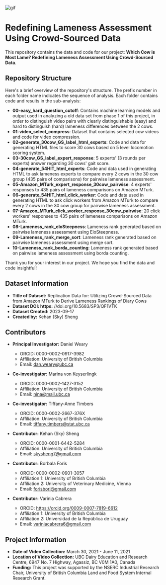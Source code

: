 ![gif](04-generate_54HIT_html_experts/results/platform_example_short.gif)

# Redefining Lameness Assessment Using Crowd-Sourced Data

This repository contains the data and code for our project: **Which Cow is Most Lame? Redefining Lameness Assessment Using Crowd-Sourced Data**.

## Repository Structure
Here's a brief overview of the repository's structure. The prefix number in each folder name indicates the sequence of analysis. Each folder contains code and results in the sub-analysis:

- **00-easy_hard_question_cutoff**: Contains machine learning models and output used in analyzing a old data set from phase 1 of this project, in order to distinguish video pairs with clearly distinguishable (easy) and hard to distinguish (hard) lameness differences between the 2 cows.
- **01-video_select_compress**: Dataset that contains selected cow videos and code for video compression.
- **02-generate_30cow_GS_label_html_experts**: Code and data for generating HTML files to score 30 cows based on 5 level locomotion scoring system.
- **03-30cow_GS_label_expert_response**: 5 experts' (3 rounds per experts) answer regarding 30 cows' gait score.
- **04-generate_54HIT_html_experts**: Code and data used in generating HTML to ask lameness experts to compare every 2 cows in the 30 cow group (435 pairs of comparisons) for pairwise lameness assessment.
- **05-Amazon_MTurk_expert_response_30cow_pairwise**: 4 experts' responses to 435 pairs of lameness comparisons on Amazon MTurk.
- **06-generate_54HIT_html_click_worker**: Code and data used in generating HTML to ask click workers from Amazon MTurk to compare every 2 cows in the 30 cow group for pairwise lameness assessment.
- **07-Amazon_MTurk_click_worker_response_30cow_pairwise**: 20 click workers' responses to 435 pairs of lameness comparisons on Amazon MTurk.
- **08-Lameness_rank_eloSteepness**: Lameness rank generated based on pairwise lameness assessment using EloSteepness.
- **09-Lameness_rank_merge_sort**: Lameness rank generated based on pairwise lameness assessment using merge sort.
- **10-Lameness_rank_borda_counting**: Lameness rank generated based on pairwise lameness assessment using borda counting.

Thank you for your interest in our project. We hope you find the data and code insightful!

## Dataset Information

- **Title of Dataset:** Replication Data for: Utilizing Crowd-Sourced Data from Amazon MTurk to Derive Lameness Rankings of Diary Cows
- **Dataset DOI: https:** //doi.org/10.5683/SP3/QF1VTK
- **Dataset Created:** 2023-09-17
- **Created by:** Kehan (Sky) Sheng

## Contributors

- **Principal Investigator:** Daniel Weary  
  - ORCID: 0000-0002-0917-3982  
  - Affiliation: University of British Columbia  
  - Email: <dan.weary@ubc.ca>
  
- **Co-investigator:** Marina von Keyserlingk  
  - ORCID: 0000-0002-1427-3152  
  - Affiliation: University of British Columbia  
  - Email: <nina@mail.ubc.ca>

- **Co-investigator:** Tiffany-Anne Timbers
  - ORCID: 0000-0002-2667-376X
  - Affiliation: University of British Columbia  
  - Email: <tiffany.timbers@stat.ubc.ca>

- **Contributor:** Kehan (Sky) Sheng  
  - ORCID: 0000-0001-6442-5284  
  - Affiliation: University of British Columbia  
  - Email: <skysheng7@gmail.com>

- **Contributor:** Borbala Foris  
  - ORCID: 0000-0002-0901-3057  
  - Affiliation 1: University of British Columbia
  - Affiliation 2: University of Veterinary Medicine, Vienna
  - Email: <forisbori@gmail.com>

- **Contributor:** Varinia Cabrera
  - ORCID: https://orcid.org/0009-0007-7819-6612
  - Affiliation 1: University of British Columbia  
  - Affiliation 2: Universidad de la República de Uruguay
  - Email: <variniacabrera6@gmail.com>

## Project Information

- **Date of Video Collection:** March 30, 2021 - June 11, 2021
- **Location of Video Collection:** UBC Dairy Education and Research Centre, 6947 No. 7 Highway, Agassiz, BC V0M 1A0, Canada  
- **Funding:** This project was supported by the NSERC Industrial Research Chair, University of British Columbia Land and Food System Internal Research Grant.
